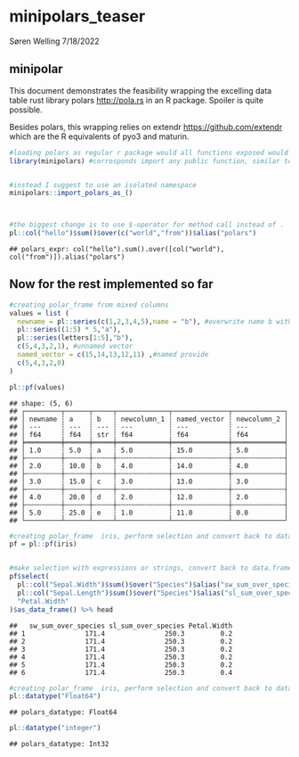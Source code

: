 minipolars\_teaser
================
Søren Welling
7/18/2022

## minipolar

This document demonstrates the feasibility wrapping the excelling data
table rust library polars <http://pola.rs> in an R package. Spoiler is
quite possible.

Besides polars, this wrapping relies on extendr
<https://github.com/extendr> which are the R equivalents of pyo3 and
maturin.

``` r
#loading polars as regular r package would all functions exposed would give a huge name space collision with sum(), col() from base R.
library(minipolars) #corrosponds import any public function, similar to `use minipolars::*` 


#instead I suggest to use an isolated namespace 
minipolars::import_polars_as_()



#the biggest change is to use $-operator for method call instead of .
pl::col("hello")$sum()$over(c("world","from"))$alias("polars")
```

    ## polars_expr: col("hello").sum().over([col("world"), col("from")]).alias("polars")

## Now for the rest implemented so far

``` r
#creating polar_frame from mixed columns
values = list (
  newname = pl::series(c(1,2,3,4,5),name = "b"), #overwrite name b with newname
  pl::series((1:5) * 5,"a"),
  pl::series(letters[1:5],"b"),
  c(5,4,3,2,1), #unnamed vector
  named_vector = c(15,14,13,12,11) ,#named provide
  c(5,4,3,2,0)
)

pl::pf(values)
```

    ## shape: (5, 6)
    ## ┌─────────┬──────┬─────┬─────────────┬──────────────┬─────────────┐
    ## │ newname ┆ a    ┆ b   ┆ newcolumn_1 ┆ named_vector ┆ newcolumn_2 │
    ## │ ---     ┆ ---  ┆ --- ┆ ---         ┆ ---          ┆ ---         │
    ## │ f64     ┆ f64  ┆ str ┆ f64         ┆ f64          ┆ f64         │
    ## ╞═════════╪══════╪═════╪═════════════╪══════════════╪═════════════╡
    ## │ 1.0     ┆ 5.0  ┆ a   ┆ 5.0         ┆ 15.0         ┆ 5.0         │
    ## ├╌╌╌╌╌╌╌╌╌┼╌╌╌╌╌╌┼╌╌╌╌╌┼╌╌╌╌╌╌╌╌╌╌╌╌╌┼╌╌╌╌╌╌╌╌╌╌╌╌╌╌┼╌╌╌╌╌╌╌╌╌╌╌╌╌┤
    ## │ 2.0     ┆ 10.0 ┆ b   ┆ 4.0         ┆ 14.0         ┆ 4.0         │
    ## ├╌╌╌╌╌╌╌╌╌┼╌╌╌╌╌╌┼╌╌╌╌╌┼╌╌╌╌╌╌╌╌╌╌╌╌╌┼╌╌╌╌╌╌╌╌╌╌╌╌╌╌┼╌╌╌╌╌╌╌╌╌╌╌╌╌┤
    ## │ 3.0     ┆ 15.0 ┆ c   ┆ 3.0         ┆ 13.0         ┆ 3.0         │
    ## ├╌╌╌╌╌╌╌╌╌┼╌╌╌╌╌╌┼╌╌╌╌╌┼╌╌╌╌╌╌╌╌╌╌╌╌╌┼╌╌╌╌╌╌╌╌╌╌╌╌╌╌┼╌╌╌╌╌╌╌╌╌╌╌╌╌┤
    ## │ 4.0     ┆ 20.0 ┆ d   ┆ 2.0         ┆ 12.0         ┆ 2.0         │
    ## ├╌╌╌╌╌╌╌╌╌┼╌╌╌╌╌╌┼╌╌╌╌╌┼╌╌╌╌╌╌╌╌╌╌╌╌╌┼╌╌╌╌╌╌╌╌╌╌╌╌╌╌┼╌╌╌╌╌╌╌╌╌╌╌╌╌┤
    ## │ 5.0     ┆ 25.0 ┆ e   ┆ 1.0         ┆ 11.0         ┆ 0.0         │
    ## └─────────┴──────┴─────┴─────────────┴──────────────┴─────────────┘

``` r
#creating polar_frame  iris, perform selection and convert back to data.frame
pf = pl::pf(iris)


#make selection with expressions or strings, convert back to data.frame
pf$select(
  pl::col("Sepal.Width")$sum()$over("Species")$alias("sw_sum_over_species"),
  pl::col("Sepal.Length")$sum()$over("Species")$alias("sl_sum_over_species"),
  "Petal.Width"
)$as_data_frame() %>% head
```

    ##   sw_sum_over_species sl_sum_over_species Petal.Width
    ## 1               171.4               250.3         0.2
    ## 2               171.4               250.3         0.2
    ## 3               171.4               250.3         0.2
    ## 4               171.4               250.3         0.2
    ## 5               171.4               250.3         0.2
    ## 6               171.4               250.3         0.4

``` r
#creating polar_frame  iris, perform selection and convert back to data.frame
pl::datatype("Float64")
```

    ## polars_datatype: Float64

``` r
pl::datatype("integer")
```

    ## polars_datatype: Int32
